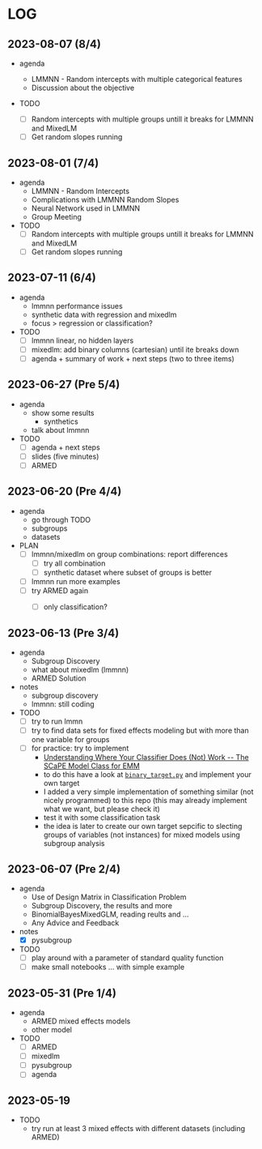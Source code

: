 # LOG

## 2023-08-07 (8/4)

- agenda
    - LMMNN - Random intercepts with multiple categorical features
    - Discussion about the objective

- TODO
    - [ ] Random intercepts with multiple groups untill it breaks for LMMNN and MixedLM
    - [ ] Get random slopes running

## 2023-08-01 (7/4)

- agenda
    - LMMNN - Random Intercepts
    - Complications with LMMNN Random Slopes
    - Neural Network used in LMMNN
    - Group Meeting
- TODO
    - [ ] Random intercepts with multiple groups untill it breaks for LMMNN and MixedLM
    - [ ] Get random slopes running

## 2023-07-11 (6/4)

- agenda
    - lmmnn performance issues
    - synthetic data with regression and mixedlm
    - focus > regression or classification?
- TODO
    - [ ] lmmnn linear, no hidden layers
    - [ ] mixedlm: add binary columns (cartesian) until ite breaks down
    - [ ] agenda + summary of work + next steps (two to three items)

## 2023-06-27 (Pre 5/4)

- agenda
    - show some results
        - synthetics
    - talk about lmmnn
- TODO
    - [ ] agenda + next steps
    - [ ] slides (five minutes)
    - [ ] ARMED

## 2023-06-20 (Pre 4/4)

- agenda
    - go through TODO
    - subgroups
    - datasets
- PLAN
    - [ ] lmmnn/mixedlm on group combinations: report differences
        - [ ] try all combination
        - [ ] synthetic dataset where subset of groups is better
    - [ ] lmmnn run more examples
    - [ ] try ARMED again
        - [ ] only classification?


## 2023-06-13 (Pre 3/4)

- agenda
    - Subgroup Discovery
    - what about mixedlm (lmmnn)
    - ARMED Solution
- notes
    - subgroup discovery
    - lmmnn: still coding
- TODO
    - [ ] try to run lmmn
    - [ ] try to find data sets for fixed effects modeling but with more than one variable for groups
    - [ ] for practice: try to implement
        - [Understanding Where Your Classifier Does (Not) Work -- The SCaPE Model Class for EMM](https://wwwis.win.tue.nl/~wouter/Publ/C11-SCaPE.pdf)
        - to do this have a look at [`binary_target.py`](https://github.com/flemmerich/pysubgroup/blob/master/pysubgroup/binary_target.py) and implement your own target
        - I added a very simple implementation of something similar (not nicely programmed) to this repo (this may already implement what we want, but please check it)
        - test it with some classification task
        - the idea is later to create our own target sepcific to slecting groups of variables (not instances) for mixed models using subgroup analysis

## 2023-06-07 (Pre 2/4)

- agenda
    - Use of Design Matrix in Classification Problem
    - Subgroup Discovery, the results and more
    - BinomialBayesMixedGLM, reading reults and ...
    - Any Advice and Feedback
- notes
    - [x] pysubgroup
- TODO
    - [ ] play around with a parameter of standard quality function
    - [ ] make small notebooks ... with simple example

## 2023-05-31 (Pre 1/4)

- agenda
    - ARMED mixed effects models
    - other model
- TODO
    - [ ] ARMED
    - [ ] mixedlm
    - [ ] pysubgroup
    - [ ] agenda

## 2023-05-19

- TODO
    - try run at least 3 mixed effects with different datasets (including ARMED)
